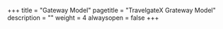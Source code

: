 +++
title = "Gateway Model"
pagetitle = "TravelgateX Grateway Model"
description = ""
weight = 4
alwaysopen = false
+++
